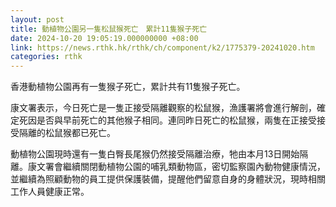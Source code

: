 ```yaml
---
layout: post
title: 動植物公園另一隻松鼠猴死亡　累計11隻猴子死亡
date: 2024-10-20 19:05:19.000000000 +08:00
link: https://news.rthk.hk/rthk/ch/component/k2/1775379-20241020.htm
categories: rthk
---
```


香港動植物公園再有一隻猴子死亡，累計共有11隻猴子死亡。

康文署表示，今日死亡是一隻正接受隔離觀察的松鼠猴，漁護署將會進行解剖，確定死因是否與早前死亡的其他猴子相同。連同昨日死亡的松鼠猴，兩隻在正接受接受隔離的松鼠猴都已死亡。

動植物公園現時還有一隻白臀長尾猴仍然接受隔離治療，牠由本月13日開始隔離。康文署會繼續關閉動植物公園的哺乳類動物區，密切監察園內動物健康情況，並繼續為照顧動物的員工提供保護裝備，提醒他們留意自身的身體狀況，現時相關工作人員健康正常。
